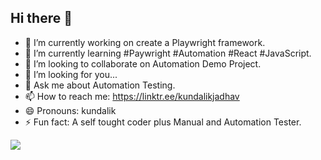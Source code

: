 ## Hi there 👋

<!--
**kundalik5545/kundalik5545** is a ✨ _special_ ✨ repository because its `README.md` (this file) appears on your GitHub profile.
--> 
- 🔭 I’m currently working on create a Playwright framework.
- 🌱 I’m currently learning #Paywright #Automation #React #JavaScript.
- 👯 I’m looking to collaborate on Automation Demo Project.
- 🤔 I’m looking for you...
- 💬 Ask me about Automation Testing.
- 📫 How to reach me: https://linktr.ee/kundalikjadhav
- 😄 Pronouns: kundalik
- ⚡ Fun fact: A self tought coder plus Manual and Automation Tester.

![](https://komarev.com/ghpvc/?username=kundalik5545)
